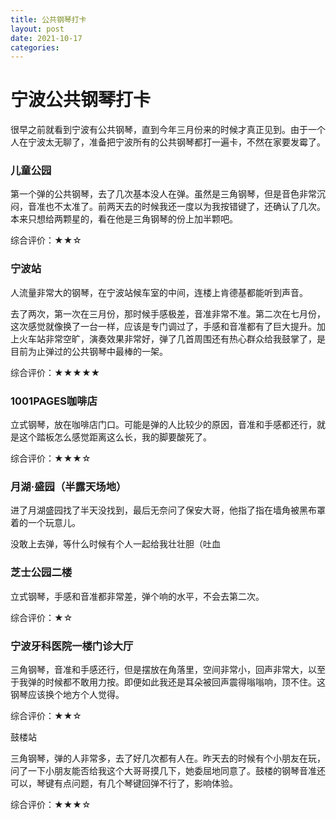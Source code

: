 ```yaml
---
title: 公共钢琴打卡
layout: post
date: 2021-10-17
categories: 
---
```


# 宁波公共钢琴打卡

很早之前就看到宁波有公共钢琴，直到今年三月份来的时候才真正见到。由于一个人在宁波太无聊了，准备把宁波所有的公共钢琴都打一遍卡，不然在家要发霉了。

### 儿童公园

第一个弹的公共钢琴，去了几次基本没人在弹。虽然是三角钢琴，但是音色非常沉闷，音准也不太准了。前两天去的时候我还一度以为我按错键了，还确认了几次。本来只想给两颗星的，看在他是三角钢琴的份上加半颗吧。

综合评价：★★☆

### 宁波站

人流量非常大的钢琴，在宁波站候车室的中间，连楼上肯德基都能听到声音。

去了两次，第一次在三月份，那时候手感极差，音准非常不准。第二次在七月份，这次感觉就像换了一台一样，应该是专门调过了，手感和音准都有了巨大提升。加上火车站非常空旷，演奏效果非常好，弹了几首周围还有热心群众给我鼓掌了，是目前为止弹过的公共钢琴中最棒的一架。

综合评价：★★★★★

### 1001PAGES咖啡店

立式钢琴，放在咖啡店门口。可能是弹的人比较少的原因，音准和手感都还行，就是这个踏板怎么感觉距离这么长，我的脚要酸死了。

综合评价：★★★☆

### 月湖·盛园（半露天场地）

进了月湖盛园找了半天没找到，最后无奈问了保安大哥，他指了指在墙角被黑布罩着的一个玩意儿。

没敢上去弹，等什么时候有个人一起给我壮壮胆（吐血

### 芝士公园二楼

立式钢琴，手感和音准都非常差，弹个响的水平，不会去第二次。

综合评价：★☆

### 宁波牙科医院一楼门诊大厅

三角钢琴，音准和手感还行，但是摆放在角落里，空间非常小，回声非常大，以至于我弹的时候都不敢用力按。即便如此我还是耳朵被回声震得嗡嗡响，顶不住。这钢琴应该换个地方个人觉得。

综合评价：★★☆

鼓楼站

三角钢琴，弹的人非常多，去了好几次都有人在。昨天去的时候有个小朋友在玩，问了一下小朋友能否给我这个大哥哥摸几下，她委屈地同意了。鼓楼的钢琴音准还可以，琴键有点问题，有几个琴键回弹不行了，影响体验。

综合评价：★★★☆
